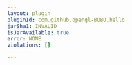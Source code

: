 ```yaml
---
layout: plugin
pluginId: com.github.opengl-BOBO.hello
jarSha1: INVALID
isJarAvailable: true
error: NONE
violations: []

---
```

